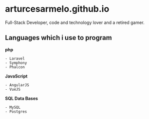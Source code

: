 # arturcesarmelo.github.io

Full-Stack Developer, code and technology lover and a retired gamer.

## Languages which i use to program

**php**
```
- Laravel
- Symphony
- Phalcon
```

**JavaScript**
```
- AngularJS
- VueJS
```

**SQL Data Bases**
```
- MySQL
- Postgres
```




